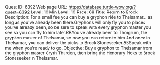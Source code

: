 Quest ID: 6392
Web page URL: https://database.turtle-wow.org/?quest=6392
Level: 10
Min Level: 10
Race: 68
Title: Return to Brock
Description: For a small fee you can buy a gryphon ride to Thelsamar... as long as you've already been there.Gryphons will only fly you to places you've already been, so be sure to speak with every gryphon master you see so you can fly to him later.$B$BYou've already been to Thorgrum, the gryphon master of Thelsamar, so now you can return to him.And once in Thelsamar, you can deliver the picks to Brock Stoneseeker.$B$BSpeak with me when you're ready to go.
Objective: Buy a gryphon to Thelsamar from the gryphon master Gryth Thurden, then bring the Honorary Picks to Brock Stoneseeker in Thelsamar.
